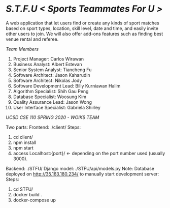 # _S.T.F.U < Sports Teammates For U >_

A web application that let users find or create any kinds of sport matches based on sport types, location, skill level, date and time, and easily invite other users to join. We will also offer add-ons features such as finding best venue rental and referee.

_Team Members_

1. Project Manager: Carlos Wirawan
2. Business Analyst: Albert Estevan
3. Senior System Analyst: Tiancheng Fu
4. Software Architect: Jason Kaharudin
5. Software Architect: Nikolas Jody
6. Software Development Lead: Billy Kurniawan Halim
7. Algorithm Specialist: Shih Gau Peng
8. Database Specialist: Woosung Kim
9. Quality Assurance Lead: Jason Wong
10. User Interface Specialist: Gabriela Shirley

_UCSD CSE 110 SPRING 2020 - WOIKS TEAM_

Two parts:
Frontend: ./client/
  Steps:
  1. cd client/
  2. npm install
  3. npm start
  4. access Localhost:{port}/  <- depending on the port number used (usually 3000). 
  
Backend:  ./STFU/
Django model: ./STFU/api/models.py
Note: Database deployed on http://35.163.180.234/
to manually start development server: 
  Steps:
  1. cd STFU/
  2. docker build .
  3. docker-compose up
